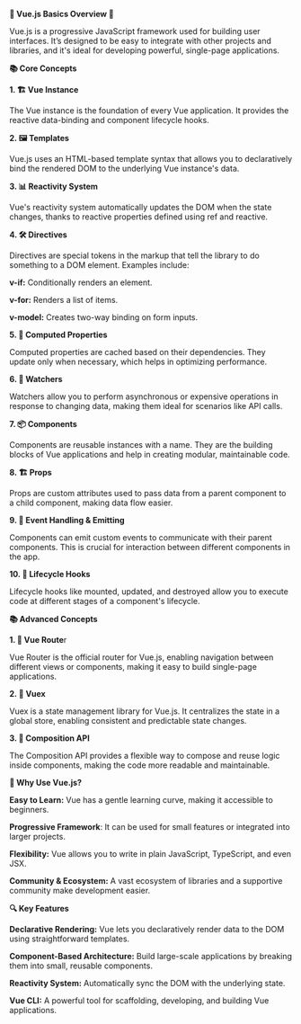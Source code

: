 **🌟 Vue.js Basics Overview 🌟**

Vue.js is a progressive JavaScript framework used for building user interfaces. It’s designed to be easy to integrate with other projects and libraries, and it's ideal for developing powerful, single-page applications.


**📚 Core Concepts**

**1. 🏗️ Vue Instance**

The Vue instance is the foundation of every Vue application. It provides the reactive data-binding and component lifecycle hooks.

**2. 🖼️ Templates**
 
Vue.js uses an HTML-based template syntax that allows you to declaratively bind the rendered DOM to the underlying Vue instance's data.

**3. 📊 Reactivity System**
 
Vue's reactivity system automatically updates the DOM when the state changes, thanks to reactive properties defined using ref and reactive.

**4. 🛠️ Directives**

Directives are special tokens in the markup that tell the library to do something to a DOM element. Examples include:

**v-if:** Conditionally renders an element.

**v-for:** Renders a list of items.

**v-model:** Creates two-way binding on form inputs.

**5. 🔄 Computed Properties**

Computed properties are cached based on their dependencies. They update only when necessary, which helps in optimizing performance.


**6. 👀 Watchers**
   
Watchers allow you to perform asynchronous or expensive operations in response to changing data, making them ideal for scenarios like API calls.

**7. 📦 Components**
    
Components are reusable instances with a name. They are the building blocks of Vue applications and help in creating modular, maintainable code.


**8. 🏗️ Props**
    
Props are custom attributes used to pass data from a parent component to a child component, making data flow easier.


**9. 📡 Event Handling & Emitting**
    
Components can emit custom events to communicate with their parent components. This is crucial for interaction between different components in the app.

**10. 🔧 Lifecycle Hooks**
    
Lifecycle hooks like mounted, updated, and destroyed allow you to execute code at different stages of a component's lifecycle.

**📚 Advanced Concepts**

**1. 🧩 Vue Route**r

   
Vue Router is the official router for Vue.js, enabling navigation between different views or components, making it easy to build single-page applications.

**2. 🏬 Vuex**
   
Vuex is a state management library for Vue.js. It centralizes the state in a global store, enabling consistent and predictable state changes.

**3. 🔗 Composition API**

   
The Composition API provides a flexible way to compose and reuse logic inside components, making the code more readable and maintainable.

**🚀 Why Use Vue.js?**

**Easy to Learn:** Vue has a gentle learning curve, making it accessible to beginners.

**Progressive Framework**: It can be used for small features or integrated into larger projects.

**Flexibility:** Vue allows you to write in plain JavaScript, TypeScript, and even JSX.

**Community & Ecosystem:** A vast ecosystem of libraries and a supportive community make development easier.


**🔍 Key Features**

**Declarative Rendering:** Vue lets you declaratively render data to the DOM using straightforward templates.

**Component-Based Architecture:** Build large-scale applications by breaking them into small, reusable components.

**Reactivity System:** Automatically sync the DOM with the underlying state.

**Vue CLI:** A powerful tool for scaffolding, developing, and building Vue applications.

